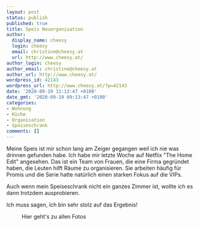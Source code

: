 ```yaml
---
layout: post
status: publish
published: true
title: Speis Neuorganisation
author:
  display_name: cheesy
  login: cheesy
  email: christine@cheesy.at
  url: http://www.cheesy.at/
author_login: cheesy
author_email: christine@cheesy.at
author_url: http://www.cheesy.at/
wordpress_id: 42143
wordpress_url: http://www.cheesy.at/?p=42143
date: '2020-09-19 11:13:47 +0100'
date_gmt: '2020-09-19 09:13:47 +0100'
categories:
- Wohnung
- Küche
- Organisation
- Speiseschrank
comments: []
---
```

<!-- wp:paragraph -->
Meine Speis ist mir schon lang am Zeiger gegangen weil ich nie was drinnen gefunden habe. Ich habe mir letzte Woche auf Netflix "The Home Edit" angesehen. Das ist ein Team von Frauen, die eine Firma gegründet haben, die Leuten hilft Räume zu organisieren. Sie arbeiten häufig für Promis und die Serie hatte natürlich einen starken Fokus auf die VIPs.
<!-- /wp:paragraph -->
<!-- wp:paragraph -->
Auch wenn mein Speiseschrank nicht ein ganzes Zimmer ist, wollte ich es dann trotzdem ausprobieren.
<!-- /wp:paragraph -->
<!-- wp:paragraph -->
Ich muss sagen, ich bin sehr stolz auf das Ergebnis!
<!-- /wp:paragraph -->
<!-- wp:image {"id":42139,"linkDestination":"custom"} -->
<figure class="wp-block-image"><a href="{% link _fotos/leben-in-belfast/2020/speis-orgnanisation/index.md %}"><img src="{% link _fotos/leben-in-belfast/2020/speis-orgnanisation/Speis-Organisation-007.jpg %}" alt="" class="wp-image-42139"></a><br>
<figcaption>Hier geht's zu allen Fotos</figcaption>
</figure>
<!-- /wp:image -->
